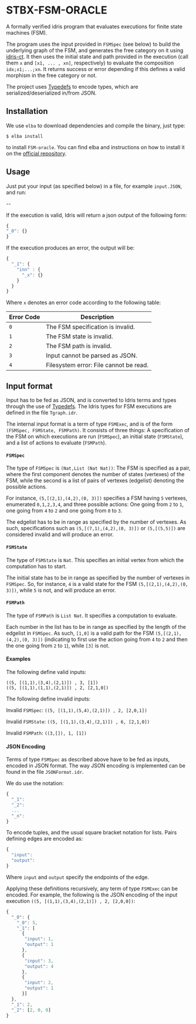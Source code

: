 # STBX-FSM-ORACLE

A formally verified idris program that evaluates executions for finite state machines (FSM).

The program uses the input provided in `FSMSpec` (see below) to build the underlying graph of the FSM, and generates the free category on it using [idris-ct](https://github.com/statebox/idris-ct/). It then uses the initial state and path provided in the execution (call them `x` and `[x1, ... , xn]`, respectively) to evaluate the composition `idx;x1;...;xn`. It returns success or error depending if this defines a valid morphism in the free category or not.

The project uses [Typedefs](https://github.com/typedefs/typedefs) to encode types, which are serialized/deserialized in/from JSON.

## Installation

We use `elba` to download dependencies and compile the binary, just type:

```
$ elba install
```

to install `FSM-oracle`. You can find elba and instructions on how to install it on the [official repository](https://github.com/elba/elba).

## Usage
Just put your input (as specified below) in a file, for example `input.JSON`, and run:

--

If the execution is valid, Idris will return a json output of the following form:

```javascript
{
"_0": {}
}
```

If the execution produces an error, the output will be:
```javascript
{
  "_1": {
    "inn" : {
      "_x": {}
    }
  }
}
```

Where `x` denotes an error code according to the following table:

|Error Code|Description|
|---|---|
|`0`| The FSM specification is invalid.   |
|`1`| The FSM state is invalid.   |
|`2`| The FSM path is invalid.   |
|`3`|Input cannot be parsed as JSON.   |
|`4`|Filesystem error: File cannot be read.   |
## Input format

Input has to be fed as JSON, and is converted to Idris terms and types through the use of [Typedefs](https://github.com/typedefs/typedefs). The Idris types for FSM executions are defined in the file `Tgraph.idr`.

The internal input format is a term of type `FSMExec`, and is of the form 
`(FSMSpec, FSMState, FSMPath)`. It consists of three things: A specification of the FSM on which executions are run (`FSMSpec`), an initial state (`FSMState`), and a list of actions to evaluate (`FSMPath`).

#### `FSMSpec`
The type of `FSMSpec` is `(Nat,List (Nat Nat))`: The FSM is specified as a pair, where the first component denotes the number of states (vertexes) of the FSM, while the second is a list of pairs of vertexes (edgelist) denoting the possible actions.

For instance, `(5,[(2,1),(4,2),(0, 3)])` specifies a FSM having `5` vertexes, enumerated `0,1,2,3,4`, and three possible actions: One going from `2` to `1`, one going from `4` to `2` and one going from `0` to `3`. 

The edgelist has to be in range as specified by the number of vertexes. As such, specifications such as `(5,[(7,1),(4,2),(0, 3)])`
or `(5,[(5,5)])` are considered invalid and will produce an error.

#### `FSMState`
The type of `FSMState` is `Nat`. This specifies an initial vertex from which the computation has to start.

The initial state has to be in range as specified by the number of vertexes in `FSMSpec`. So, for instance, `4` is a valid state for the FSM `(5,[(2,1),(4,2),(0, 3)])`, while `5` is not, and will produce an error.

#### `FSMPath`
The type of `FSMPath` is `List Nat`. It specifies a computation to evaluate.

Each number in the list has to be in range as specified by the length of the edgelist in `FSMSpec`. As such, `[1,0]` is a valid path for the FSM `(5,[(2,1),(4,2),(0, 3)])` (indicating to first use the action going from `4` to `2` and then the one going from `2` to `1`), while `[3]` is not.

#### Examples 

The following define valid inputs:
```
((5, [(1,1),(3,4),(2,1)]) , 3, [1])
((5, [(1,1),(1,1),(2,1)]) , 2, [2,1,0])
```

The following define invalid inputs:

Invalid `FSMSpec`:
`((5, [(1,1),(5,4),(2,1)]) , 2, [2,0,1])`

Invalid `FSMState`:
`((5, [(1,1),(3,4),(2,1)]) , 6, [2,1,0])`

Invalid `FSMPath`:
`((3,[]), 1, [1])`

#### JSON Encoding

Terms of type `FSMSpec` as described above have to be fed as inputs, encoded in JSON format. The way JSON encoding is implemented can be found in the file `JSONFormat.idr`.

We do use the notation:

```javascript
{
  "_1": 
  "_2":
  ...
  "_n":
}
```
To encode tuples, and the usual square bracket notation for lists. Pairs defining edges are encoded as:
```javascript
{
  "input":
  "output":
}
```
Where `input` and `output` specify the endpoints of the edge.

Applying these definitions recursively, any term of type `FSMExec` can be encoded. For example, the following is the JSON encoding of the input execution `((5, [(1,1),(3,4),(2,1)]) , 2, [2,0,0])`:


```javascript
{
  "_0": {
    "_0": 5,
    "_1": [
      {
       "input": 1,
       "output": 1
      },
      {
       "input": 3,
       "output": 4
      },
      {
       "input": 2,
       "output": 1
      }]
  },
  "_1": 2,
  "_2": [2, 0, 0]
}
 ```
